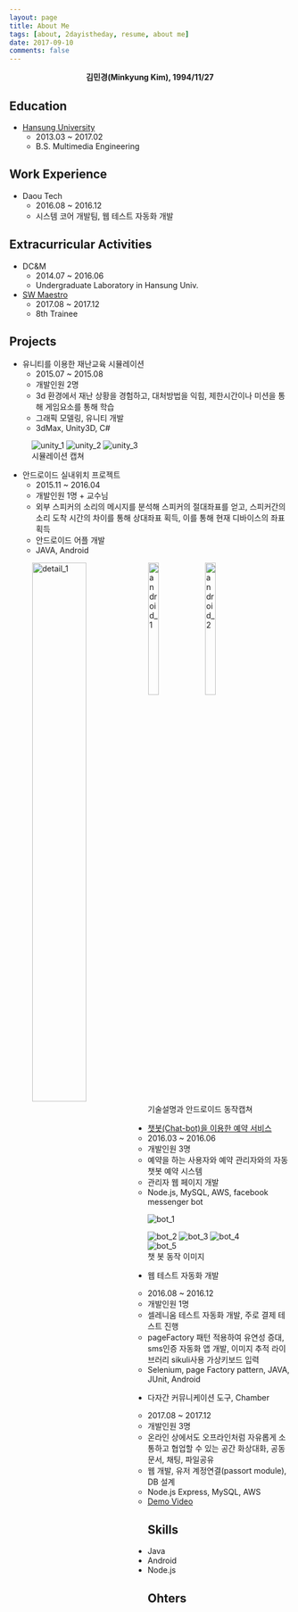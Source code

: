 ```yaml
---
layout: page
title: About Me
tags: [about, 2dayistheday, resume, about me]
date: 2017-09-10
comments: false
---
```

    
<center><b>김민경(Minkyung Kim), 1994/11/27</b></center>

<h3 class="title"><center>
<a class="social-btn" href="mailto:{{ site.email }}" target="_blank" rel="noopener noreferrer"><i class="fa fa-fw fa-envelope-square"></i></a>
<a class="social-btn" href="http://facebook.com/{{ site.facebook }}" target="_blank" rel="noopener noreferrer"><i class="fa fa-fw fa-facebook-square"></i></a>
<a class="social-btn" href="http://linkedin.com/in/{{ site.linkedin }}" target="_blank" rel="noopener noreferrer"><i class="fa fa-fw fa-linkedin-square"></i></a>
<a class="social-btn" href="http://instagram.com/{{ site.instagram }}" target="_blank" rel="noopener noreferrer"><i class="fa fa-fw fa-instagram"></i></a>
<a class="social-btn" href="http://github.com/{{ site.github-url }}" target="_blank" rel="noopener noreferrer"><i class="fa fa-fw fa-github"></i></a>
<a class="social-btn" href="http://{{ site.blog }}" target="_blank" rel="noopener noreferrer"><i class="	fa fa-fw fa-lightbulb-o"></i></a>
</center></h3>


## Education
* <a href = "http://www.hansung.ac.kr/web/www/home">Hansung University</a>
	* 2013.03 ~ 2017.02
	* B.S. Multimedia Engineering

## Work Experience
* Daou Tech
    * 2016.08 ~ 2016.12
    * 시스템 코어 개발팀, 웹 테스트 자동화 개발

## Extracurricular Activities
* DC&M
	* 2014.07 ~ 2016.06
	* Undergraduate Laboratory in Hansung Univ.
* <a href ="http://www.swmaestro.kr/web/web/main.do">SW Maestro</a>
	* 2017.08 ~ 2017.12
	* 8th Trainee

## Projects
* 유니티를 이용한 재난교육 시뮬레이션
	* 2015.07 ~ 2015.08
	* 개발인원 2명
	* 3d 환경에서 재난 상황을 경험하고, 대처방법을 익힘, 제한시간이나 미션을 통해 게임요소를 통해 학습
	* 그래픽 모델링, 유니티 개발
	* 3dMax, Unity3D, C#
<figure class="third">
	<img src="{{ site.url }}/assets/img/about/unity_1.png" alt="unity_1">
	<img src="{{ site.url }}/assets/img/about/unity_2.png" alt="unity_2">
	<img src="{{ site.url }}/assets/img/about/unity_3.png" alt="unity_3">
	<figcaption>시뮬레이션 캡쳐</figcaption>
</figure>

* 안드로이드 실내위치 프로젝트
	* 2015.11 ~ 2016.04
	* 개발인원 1명 + 교수님
	* 외부 스피커의 소리의 메시지를 분석해 스피커의 절대좌표를 얻고, 스피커간의 소리 도착 시간의 차이를 통해 상대좌표 획득, 이를 통해 현재 디바이스의 좌표 획득
	* 안드로이드 어플 개발
	* JAVA, Android
<figure>
	<img src="{{ site.url }}/assets/img/about/detail_1.png" alt="detail_1" style="width: calc(50% - 6px); float: left; margin-left: 1px; margin-right: 1px;">
	<img src="{{ site.url }}/assets/img/about/android_1.png" alt="android_1" style="width: calc(25% - 6px);float: left; margin-left: 1px; margin-right: 1px;">
	<img src="{{ site.url }}/assets/img/about/android_2.png" alt="android_2" style="width: calc(25% - 6px);float: left; margin-left: 1px; margin-right: 1px;">
	<figcaption>기술설명과 안드로이드 동작캡쳐</figcaption>
</figure>	
	
* <a href = "https://youtu.be/e32CEHRainw" >챗봇(Chat-bot)을 이용한 예약 서비스</a>
	* 2016.03 ~ 2016.06
	* 개발인원 3명
	* 예약을 하는 사용자와 예약 관리자와의 자동 챗봇 예약 시스템
	* 관리자 웹 페이지 개발
	* Node.js, MySQL, AWS, facebook messenger bot
<figure class = "half">
	<img src="{{ site.url }}/assets/img/about/bot_1.png" alt="bot_1">
</figure>
<figure class = "fourth">
	<img src="{{ site.url }}/assets/img/about/bot_2.png" alt="bot_2">
	<img src="{{ site.url }}/assets/img/about/bot_3.png" alt="bot_3">
	<img src="{{ site.url }}/assets/img/about/bot_4.png" alt="bot_4">
	<img src="{{ site.url }}/assets/img/about/bot_5.png" alt="bot_5">
	<figcaption>챗 봇 동작 이미지</figcaption>
</figure>

* 웹 테스트 자동화 개발
	* 2016.08 ~ 2016.12
	* 개발인원 1명
	* 셀레니움 테스트 자동화 개발, 주로 결제 테스트 진행
	* pageFactory 패턴 적용하여 유연성 증대, sms인증 자동화 앱 개발, 이미지 추적 라이브러리 sikuli사용 가상키보드 입력
	* Selenium, page Factory pattern, JAVA, JUnit, Android

* 다자간 커뮤니케이션 도구, Chamber
    * 2017.08 ~ 2017.12
    * 개발인원 3명
    * 온라인 상에서도 오프라인처럼 자유롭게 소통하고 협업할 수 있는 공간 화상대화, 공동문서, 채팅, 파일공유
    * 웹 개발, 유저 계정연결(passort module), DB 설계
    * Node.js Express, MySQL, AWS
    * <a href="https://youtu.be/4eisySInGxE">Demo Video</a>

## Skills
* Java
* Android
* Node.js

## Ohters
<!--* <a href="http://2dayistheday.me">일상 블로그</a>-->
